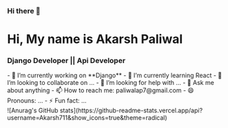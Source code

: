 ### Hi there 👋

<h1> Hi, My name is Akarsh Paliwal</h1>
<h3> Django Developer || Api Developer</h3>
<div>
- 🔭 I’m currently working on **Django**
- 🌱 I’m currently learning React
- 👯 I’m looking to collaborate on ...
- 🤔 I’m looking for help with ...
- 💬 Ask me about anything
- 📫 How to reach me: paliwalap7@gmail.com
- 😄 Pronouns: ...
- ⚡ Fun fact: ...
</div>
![Anurag's GitHub stats](https://github-readme-stats.vercel.app/api?username=Akarsh711&show_icons=true&theme=radical)




